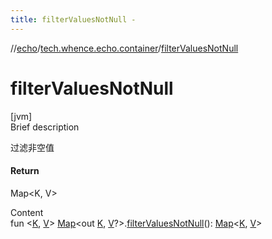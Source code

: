 ```yaml
---
title: filterValuesNotNull -
---
```

//[echo](../index.md)/[tech.whence.echo.container](index.md)/[filterValuesNotNull](filter-values-not-null.md)



# filterValuesNotNull  
[jvm]  
Brief description  


过滤非空值



#### Return  


Map<K, V>

  
Content  
fun <[K](filter-values-not-null.md), [V](filter-values-not-null.md)> [Map](https://kotlinlang.org/api/latest/jvm/stdlib/kotlin.collections/-map/index.html)<out [K](filter-values-not-null.md), [V](filter-values-not-null.md)?>.[filterValuesNotNull](filter-values-not-null.md)(): [Map](https://kotlinlang.org/api/latest/jvm/stdlib/kotlin.collections/-map/index.html)<[K](filter-values-not-null.md), [V](filter-values-not-null.md)>  



